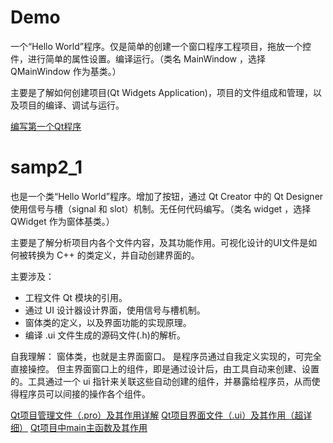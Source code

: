 # Demo

一个“Hello World”程序。仅是简单的创建一个窗口程序工程项目，拖放一个控件，进行简单的属性设置。编译运行。（类名 MainWindow ，选择 QMainWindow 作为基类。）

主要是了解如何创建项目(Qt Widgets Application)，项目的文件组成和管理，以及项目的编译、调试与运行。

[编写第一个Qt程序](http://c.biancheng.net/view/1817.html)

# samp2_1

也是一个类“Hello World”程序。增加了按钮，通过 Qt Creator 中的 Qt Designer 使用信号与槽（signal 和 slot）机制。无任何代码编写。（类名 widget ，选择 QWidget 作为窗体基类。）

主要是了解分析项目内各个文件内容，及其功能作用。可视化设计的UI文件是如何被转换为 C++ 的类定义，并自动创建界面的。

主要涉及：
- 工程文件 Qt 模块的引用。
- 通过 UI 设计器设计界面，使用信号与槽机制。
- 窗体类的定义，以及界面功能的实现原理。
- 编译 .ui 文件生成的源码文件(.h)的解析。

自我理解：
窗体类，也就是主界面窗口。 是程序员通过自我定义实现的，可完全直接操控。
但主界面窗口上的组件，即是通过设计后，由工具自动来创建、设置的。工具通过一个 ui 指针来关联这些自动创建的组件，并暴露给程序员，从而使得程序员可以间接的操作各个组件。
	

[Qt项目管理文件（.pro）及其作用详解](http://c.biancheng.net/view/1819.html)
[Qt项目界面文件（.ui）及其作用（超详细）](http://c.biancheng.net/view/1820.html)
[Qt项目中main主函数及其作用](http://c.biancheng.net/view/1821.html)



